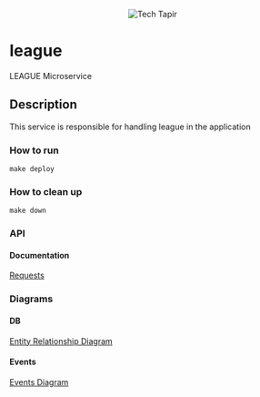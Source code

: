 <p align="center">
  <img alt="Tech Tapir" src="https://techtapir.com/statics/img/tech_tapir_white_small.png">
</p>

# league
LEAGUE Microservice


## Description
This service is responsible for handling league in the application

### How to run
```make deploy```

### How to clean up
```make down```

### API
#### Documentation
[Requests](https://documenter.getpostman.com/view/11912430/Tz5tWv2G)

### Diagrams
#### DB
[Entity Relationship Diagram](https://drive.google.com/file/d/1cgJI7bAmq7SlVlnz5a5pD4RXILcjh82F/view?usp=sharing)

#### Events
[Events Diagram](https://drive.google.com/file/d/1707sl5jh5zkurxzf-2PTIJGTKQuLUP2z/view?usp=sharing)